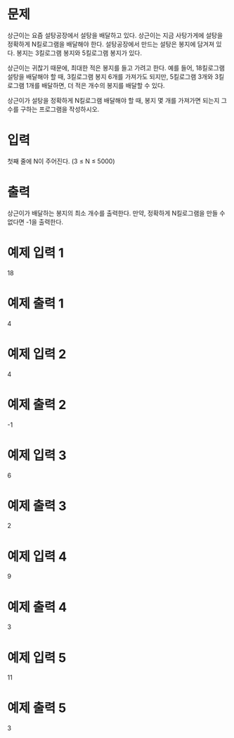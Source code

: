 # 문제
상근이는 요즘 설탕공장에서 설탕을 배달하고 있다. 상근이는 지금 사탕가게에 설탕을 정확하게 N킬로그램을 배달해야 한다. 설탕공장에서 만드는 설탕은 봉지에 담겨져 있다. 봉지는 3킬로그램 봉지와 5킬로그램 봉지가 있다.

상근이는 귀찮기 때문에, 최대한 적은 봉지를 들고 가려고 한다. 예를 들어, 18킬로그램 설탕을 배달해야 할 때, 3킬로그램 봉지 6개를 가져가도 되지만, 5킬로그램 3개와 3킬로그램 1개를 배달하면, 더 적은 개수의 봉지를 배달할 수 있다.

상근이가 설탕을 정확하게 N킬로그램 배달해야 할 때, 봉지 몇 개를 가져가면 되는지 그 수를 구하는 프로그램을 작성하시오.

# 입력
첫째 줄에 N이 주어진다. (3 ≤ N ≤ 5000)

# 출력
상근이가 배달하는 봉지의 최소 개수를 출력한다. 만약, 정확하게 N킬로그램을 만들 수 없다면 -1을 출력한다.

# 예제 입력 1 
18
# 예제 출력 1 
4
# 예제 입력 2 
4
# 예제 출력 2 
-1
# 예제 입력 3 
6
# 예제 출력 3 
2
# 예제 입력 4 
9
# 예제 출력 4 
3
# 예제 입력 5 
11
# 예제 출력 5 
3

